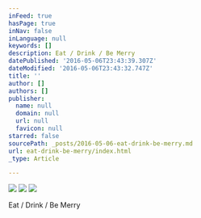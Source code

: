 ```yaml
---
inFeed: true
hasPage: true
inNav: false
inLanguage: null
keywords: []
description: Eat / Drink / Be Merry
datePublished: '2016-05-06T23:43:39.307Z'
dateModified: '2016-05-06T23:43:32.747Z'
title: ''
author: []
authors: []
publisher:
  name: null
  domain: null
  url: null
  favicon: null
starred: false
sourcePath: _posts/2016-05-06-eat-drink-be-merry.md
url: eat-drink-be-merry/index.html
_type: Article

---
```

![](https://the-grid-user-content.s3-us-west-2.amazonaws.com/46d25afa-9394-4c86-bd48-2b54f9391139.jpg)
![](https://the-grid-user-content.s3-us-west-2.amazonaws.com/7b9ca467-4f70-494b-a85e-774b46439370.jpg)
![](https://the-grid-user-content.s3-us-west-2.amazonaws.com/bc850822-5af4-4b0d-a480-a35e0c21338c.jpg)

Eat / Drink / Be Merry